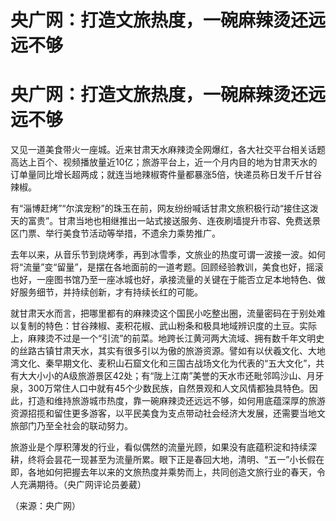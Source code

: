# 央广网：打造文旅热度，一碗麻辣烫还远远不够

# 央广网：打造文旅热度，一碗麻辣烫还远远不够

又见一道美食带火一座城。近来甘肃天水麻辣烫全网爆红，各大社交平台相关话题高达上百个、视频播放量近10亿；旅游平台上，近一个月内目的地为甘肃天水的订单量同比增长超两成；就连当地辣椒寄件量都暴涨5倍，快递员称日发千斤甘谷辣椒。

有“淄博赶烤”“尔滨宠粉”的珠玉在前，网友纷纷喊话甘肃文旅积极行动“接住这泼天的富贵”。甘肃当地也相继推出一站式接送服务、连夜刷墙提升市容、免费送景区门票、举行美食节活动等举措，不遗余力乘势推广。

去年以来，从音乐节到烧烤季，再到冰雪季，文旅业的热度可谓一波接一波。如何将“流量”变“留量”，是摆在各地面前的一道考题。回顾经验教训，美食也好，摇滚也好，一座图书馆乃至一座冰城也好，承接流量的关键在于能否立足本地特色、做好服务细节，并持续创新，才有持续长红的可能。

就甘肃天水而言，把哪里都有的麻辣烫这个国民小吃整出圈，流量密码在于别处难以复制的特色：甘谷辣椒、麦积花椒、武山粉条和极具地域辨识度的土豆。实际上，麻辣烫不过是一个“引流”的前菜。地跨长江黄河两大流域、拥有数千年文明史的丝路古镇甘肃天水，其实有很多引以为傲的旅游资源。譬如有以伏羲文化、大地湾文化、秦早期文化、麦积山石窟文化和三国古战场文化为代表的“五大文化”，共有大大小小的A级旅游景区42处；有“陇上江南”美誉的天水市还毗邻鸣沙山、月牙泉，300万常住人口中就有45个少数民族，自然景观和人文风情都独具特色。因此，打造和维持旅游城市热度，靠一碗麻辣烫还远远不够，如何用底蕴深厚的旅游资源招揽和留住更多游客，以平民美食为支点带动社会经济大发展，还需要当地文旅部门乃至全社会的联动努力。

旅游业是个厚积薄发的行业，看似偶然的流量光顾，如果没有底蕴积淀和持续深耕，终将会昙花一现甚至为流量所累。眼下正是春回大地，清明、“五一”小长假在即，各地如何把握去年以来的文旅热度并乘势而上，共同创造文旅行业的春天，令人充满期待。（央广网评论员姜葳）

（来源：央广网）

